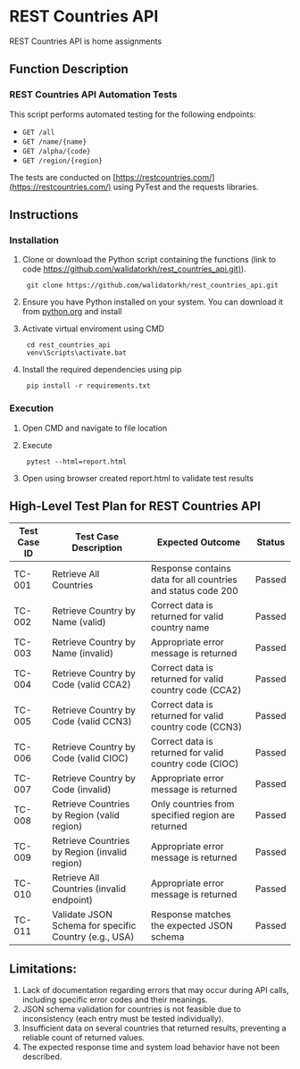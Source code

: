 # REST Countries API
REST Countries API is home assignments 


## Function Description

### REST Countries API Automation Tests

This script performs automated testing for the following endpoints:
- `GET /all`
- `GET /name/{name}`
- `GET /alpha/{code}`
- `GET /region/{region}`

The tests are conducted on [https://restcountries.com/](https://restcountries.com/) using PyTest and the requests libraries.


## Instructions


### Installation

1. Clone or download the Python script containing the functions (link to code [https://github.com/walidatorkh/rest_countries_api.git)](https://github.com/walidatorkh/rest_countries_api.git)).
   
		git clone https://github.com/walidatorkh/rest_countries_api.git
3. Ensure you have Python installed on your system. You can download it from [python.org](https://www.python.org/downloads/) and install

4. Activate virtual enviroment using CMD

   		cd rest_countries_api
		venv\Scripts\activate.bat
5. Install the required dependencies using pip
   
   		pip install -r requirements.txt

### Execution

1. Open CMD and navigate to file location
2. Execute
 	
  		pytest --html=report.html
3. Open using browser created report.html to validate test results

## High-Level Test Plan for REST Countries API

| Test Case ID | Test Case Description                                      | Expected Outcome                                             | Status  |
|--------------|-----------------------------------------------------------|-------------------------------------------------------------|---------|
| TC-001       | Retrieve All Countries                                    | Response contains data for all countries and status code 200 | Passed  |
| TC-002       | Retrieve Country by Name (valid)                         | Correct data is returned for valid country name             | Passed  |
| TC-003       | Retrieve Country by Name (invalid)                       | Appropriate error message is returned                        | Passed  |
| TC-004       | Retrieve Country by Code (valid CCA2)                    | Correct data is returned for valid country code (CCA2)     | Passed  |
| TC-005       | Retrieve Country by Code (valid CCN3)                    | Correct data is returned for valid country code (CCN3)     | Passed  |
| TC-006       | Retrieve Country by Code (valid CIOC)                    | Correct data is returned for valid country code (CIOC)     | Passed  |
| TC-007       | Retrieve Country by Code (invalid)                       | Appropriate error message is returned                        | Passed  |
| TC-008       | Retrieve Countries by Region (valid region)              | Only countries from specified region are returned           | Passed  |
| TC-009       | Retrieve Countries by Region (invalid region)            | Appropriate error message is returned                        | Passed  |
| TC-010       | Retrieve All Countries (invalid endpoint)            | Appropriate error message is returned     | Passed  |
| TC-011       |  Validate JSON Schema for specific Country (e.g., USA)    | Response matches the expected JSON schema                    | Passed  |
   

## Limitations:
1. Lack of documentation regarding errors that may occur during API calls, including specific error codes and their meanings.
2. JSON schema validation for countries is not feasible due to inconsistency (each entry must be tested individually).
3. Insufficient data on several countries that returned results, preventing a reliable count of returned values.
4. The expected response time and system load behavior have not been described.

